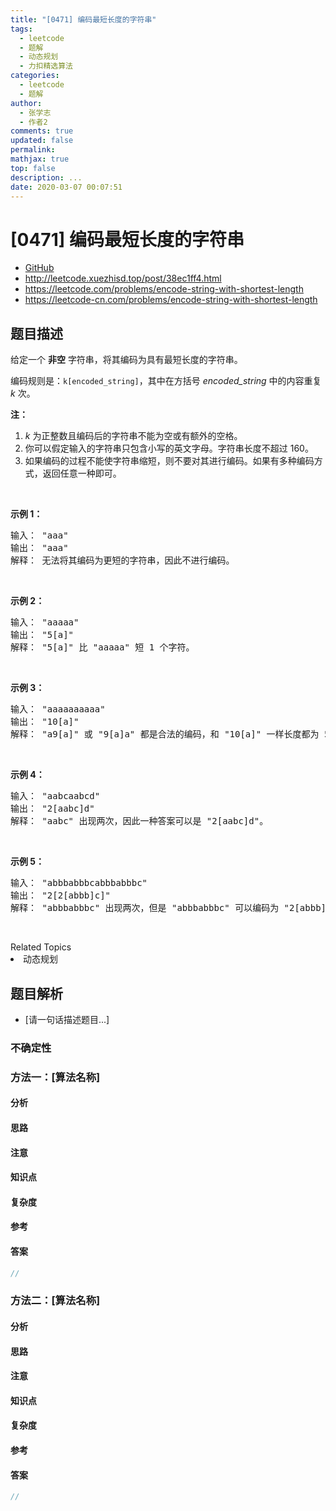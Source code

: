 ```yaml
---
title: "[0471] 编码最短长度的字符串"
tags:
  - leetcode
  - 题解
  - 动态规划
  - 力扣精选算法
categories:
  - leetcode
  - 题解
author:
  - 张学志
  - 作者2
comments: true
updated: false
permalink:
mathjax: true
top: false
description: ...
date: 2020-03-07 00:07:51
---
```



# [0471] 编码最短长度的字符串
* [GitHub](https://github.com/algoboy101/LeetCodeCrowdsource/tree/master/_posts/QA/%5B0471%5D%20%E7%BC%96%E7%A0%81%E6%9C%80%E7%9F%AD%E9%95%BF%E5%BA%A6%E7%9A%84%E5%AD%97%E7%AC%A6%E4%B8%B2.md)
* http://leetcode.xuezhisd.top/post/38ec1ff4.html
* https://leetcode.com/problems/encode-string-with-shortest-length
* https://leetcode-cn.com/problems/encode-string-with-shortest-length


## 题目描述

<p>给定一个 <strong>非空</strong>&nbsp;字符串，将其编码为具有最短长度的字符串。</p>

<p>编码规则是：<code>k[encoded_string]</code>，其中在方括号&nbsp;<em>encoded_string </em>中的内容重复 <em>k</em> 次。</p>

<p><strong>注：</strong></p>

<ol>
	<li><em>k</em>&nbsp;为正整数且编码后的字符串不能为空或有额外的空格。</li>
	<li>你可以假定输入的字符串只包含小写的英文字母。字符串长度不超过 160。</li>
	<li>如果编码的过程不能使字符串缩短，则不要对其进行编码。如果有多种编码方式，返回任意一种即可。</li>
</ol>

<p>&nbsp;</p>

<p><strong>示例 1：</strong></p>

<pre>输入： &quot;aaa&quot;
输出： &quot;aaa&quot;
解释： 无法将其编码为更短的字符串，因此不进行编码。
</pre>

<p>&nbsp;</p>

<p><strong>示例 2：</strong></p>

<pre>输入： &quot;aaaaa&quot;
输出： &quot;5[a]&quot;
解释： &quot;5[a]&quot; 比 &quot;aaaaa&quot; 短 1 个字符。
</pre>

<p>&nbsp;</p>

<p><strong>示例 3：</strong></p>

<pre>输入： &quot;aaaaaaaaaa&quot;
输出： &quot;10[a]&quot;
解释： &quot;a9[a]&quot; 或 &quot;9[a]a&quot; 都是合法的编码，和 &quot;10[a]&quot; 一样长度都为 5。
</pre>

<p>&nbsp;</p>

<p><strong>示例 4：</strong></p>

<pre>输入： &quot;aabcaabcd&quot;
输出： &quot;2[aabc]d&quot;
解释： &quot;aabc&quot; 出现两次，因此一种答案可以是 &quot;2[aabc]d&quot;。
</pre>

<p>&nbsp;</p>

<p><strong>示例 5：</strong></p>

<pre>输入： &quot;abbbabbbcabbbabbbc&quot;
输出： &quot;2[2[abbb]c]&quot;
解释： &quot;abbbabbbc&quot; 出现两次，但是 &quot;abbbabbbc&quot; 可以编码为 &quot;2[abbb]c&quot;，因此一种答案可以是 &quot;2[2[abbb]c]&quot;。
</pre>

<p>&nbsp;</p>
<div><div>Related Topics</div><div><li>动态规划</li></div></div>


## 题目解析
* [请一句话描述题目...]

### 不确定性


### 方法一：[算法名称]

#### 分析

#### 思路

#### 注意

#### 知识点

#### 复杂度

#### 参考

#### 答案

```cpp
//
```


### 方法二：[算法名称]

#### 分析

#### 思路

#### 注意

#### 知识点

#### 复杂度

#### 参考

#### 答案

```cpp
//
```


